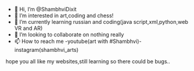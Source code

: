- 👋 Hi, I’m @ShambhviDixit
- 👀 I’m interested in art,coding and chess!
- 🌱 I’m currently learning russian and coding(java script,xml,python,web VR and AR)
- 💞️ I’m looking to collaborate on nothing really
- 📫 How to reach me -youtube(art with #Shambhvi)-instagram(shambhvi_arts)


hope you all like my websites,still learning so there could be bugs..

